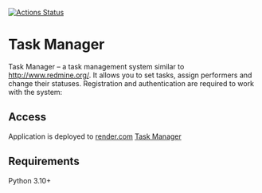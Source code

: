 [![Actions Status](https://github.com/skarj/python-project-52/actions/workflows/hexlet-check.yml/badge.svg)](https://github.com/skarj/python-project-52/actions)

# Task Manager
Task Manager – a task management system similar to http://www.redmine.org/. It allows you to set tasks, assign performers and change their statuses. Registration and authentication are required to work with the system:

## Access
Application is deployed to [render.com](https://render.com/)
[Task Manager](https://python-project-52-ofex.onrender.com/)

## Requirements
Python 3.10+
